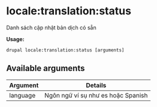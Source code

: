 # locale:translation:status
Danh sách cập nhật bản dịch có sẵn

**Usage:**
```
drupal locale:translation:status [arguments]
```

## Available arguments
Argument | Details
---------|-------------
language | Ngôn ngữ ví sụ như es hoặc Spanish
